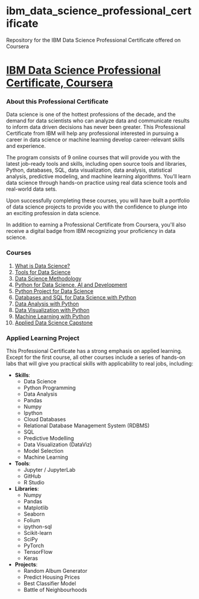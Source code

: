 # ibm_data_science_professional_certificate
Repository for the IBM Data Science Professional Certificate offered on Coursera

# [IBM Data Science Professional Certificate, Coursera](https://www.coursera.org/professional-certificates/ibm-data-science) ### 

### About this Professional Certificate ###
Data science is one of the hottest professions of the decade, and the demand for data scientists who can analyze data and communicate results to inform data driven decisions has never been greater. This Professional Certificate from IBM will help any professional interested in pursuing a career in data science or machine learning develop career-relevant skills and experience. 

The program consists of 9 online courses that will provide you with the latest job-ready tools and skills, including open source tools and libraries, Python, databases, SQL, data visualization, data analysis, statistical analysis, predictive modeling, and machine learning algorithms. You’ll learn data science through hands-on practice using real data science tools and real-world data sets.

Upon successfully completing these courses, you will have built a portfolio of data science projects to provide you with the confidence to plunge into an exciting profession in data science.

In addition to earning a Professional Certificate from Coursera, you'll also receive a digital badge from IBM recognizing your proficiency in data science. 

### Courses ###
1. [What is Data Science?](https://www.coursera.org/learn/what-is-datascience)
2. [Tools for Data Science](https://www.coursera.org/learn/open-source-tools-for-data-science)
3. [Data Science Methodology](https://www.coursera.org/learn/data-science-methodology)
4. [Python for Data Science, AI and Development](https://www.coursera.org/learn/python-for-applied-data-science-ai)
5. [Python Project for Data Science](https://www.coursera.org/learn/python-project-for-data-science)
6. [Databases and SQL for Data Science with Python](https://www.coursera.org/learn/sql-data-science)
7. [Data Analysis with Python](https://www.coursera.org/learn/data-analysis-with-python)
8. [Data Visualization with Python](https://www.coursera.org/learn/python-for-data-visualization)
9. [Machine Learning with Python](https://www.coursera.org/learn/machine-learning-with-python)
10. [Applied Data Science Capstone](https://www.coursera.org/learn/applied-data-science-capstone)

### Applied Learning Project ###
This Professional Certificate has a strong emphasis on applied learning. Except for the first course, all other courses include a series of hands-on labs that will give you practical skills with applicability to real jobs, including: 
- __Skills__:
  - Data Science
  - Python Programming
  - Data Analysis
  - Pandas
  - Numpy
  - Ipython
  - Cloud Databases
  - Relational Database Management System (RDBMS)
  - SQL
  - Predictive Modelling
  - Data Visualization (DataViz)
  - Model Selection
  - Machine Learning
- __Tools__:
  - Jupyter / JupyterLab
  - GitHub
  - R Studio
- __Libraries__:
  - Numpy
  - Pandas
  - Matplotlib
  - Seaborn
  - Folium
  - ipython-sql
  - Scikit-learn
  - SciPy
  - PyTorch
  - TensorFlow
  - Keras
- __Projects__:
  - Random Album Generator
  - Predict Housing Prices
  - Best Classifier Model
  - Battle of Neighbourhoods
